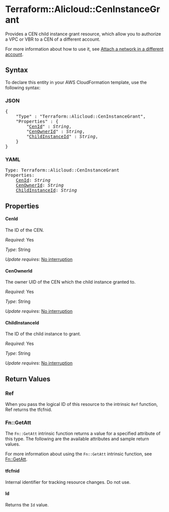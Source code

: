 # Terraform::Alicloud::CenInstanceGrant

Provides a CEN child instance grant resource, which allow you to authorize a VPC or VBR to a CEN of a different account.

For more information about how to use it, see [Attach a network in a different account](https://www.alibabacloud.com/help/doc-detail/73645.htm).

## Syntax

To declare this entity in your AWS CloudFormation template, use the following syntax:

### JSON

<pre>
{
    "Type" : "Terraform::Alicloud::CenInstanceGrant",
    "Properties" : {
        "<a href="#cenid" title="CenId">CenId</a>" : <i>String</i>,
        "<a href="#cenownerid" title="CenOwnerId">CenOwnerId</a>" : <i>String</i>,
        "<a href="#childinstanceid" title="ChildInstanceId">ChildInstanceId</a>" : <i>String</i>,
    }
}
</pre>

### YAML

<pre>
Type: Terraform::Alicloud::CenInstanceGrant
Properties:
    <a href="#cenid" title="CenId">CenId</a>: <i>String</i>
    <a href="#cenownerid" title="CenOwnerId">CenOwnerId</a>: <i>String</i>
    <a href="#childinstanceid" title="ChildInstanceId">ChildInstanceId</a>: <i>String</i>
</pre>

## Properties

#### CenId

The ID of the CEN.

_Required_: Yes

_Type_: String

_Update requires_: [No interruption](https://docs.aws.amazon.com/AWSCloudFormation/latest/UserGuide/using-cfn-updating-stacks-update-behaviors.html#update-no-interrupt)

#### CenOwnerId

The owner UID of the  CEN which the child instance granted to.

_Required_: Yes

_Type_: String

_Update requires_: [No interruption](https://docs.aws.amazon.com/AWSCloudFormation/latest/UserGuide/using-cfn-updating-stacks-update-behaviors.html#update-no-interrupt)

#### ChildInstanceId

The ID of the child instance to grant.

_Required_: Yes

_Type_: String

_Update requires_: [No interruption](https://docs.aws.amazon.com/AWSCloudFormation/latest/UserGuide/using-cfn-updating-stacks-update-behaviors.html#update-no-interrupt)

## Return Values

### Ref

When you pass the logical ID of this resource to the intrinsic `Ref` function, Ref returns the tfcfnid.

### Fn::GetAtt

The `Fn::GetAtt` intrinsic function returns a value for a specified attribute of this type. The following are the available attributes and sample return values.

For more information about using the `Fn::GetAtt` intrinsic function, see [Fn::GetAtt](https://docs.aws.amazon.com/AWSCloudFormation/latest/UserGuide/intrinsic-function-reference-getatt.html).

#### tfcfnid

Internal identifier for tracking resource changes. Do not use.

#### Id

Returns the <code>Id</code> value.

